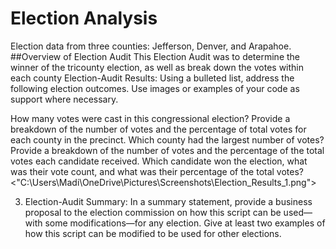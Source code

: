 # Election Analysis
  Election data from three counties: Jefferson, Denver, and Arapahoe.
##Overview of Election Audit
  This Election Audit was to determine the winner of the tricounty election, as well as break down the votes within each county
Election-Audit Results: Using a bulleted list, address the following election outcomes. Use images or examples of your code as support where necessary.

How many votes were cast in this congressional election?
Provide a breakdown of the number of votes and the percentage of total votes for each county in the precinct.
Which county had the largest number of votes?
Provide a breakdown of the number of votes and the percentage of the total votes each candidate received.
Which candidate won the election, what was their vote count, and what was their percentage of the total votes?<"C:\Users\Madi\OneDrive\Pictures\Screenshots\Election_Results_1.png">

3. Election-Audit Summary: In a summary statement, provide a business proposal to the election commission on how this script can be used—with some modifications—for any election. Give at least two examples of how this script can be modified to be used for other elections.
